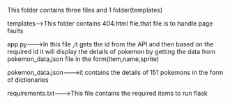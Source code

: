 This folder contains three files and 1 folder(templates)

templates-->This folder contains 404.html file,that file is to handle page faults
 
app.py--->In this file ,it gets the id from the API and then based on the required id it will display the details of pokemon by getting the data from pokemon_data,json file in the form(item,name,sprite)

pokemon_data.json--->it contains the details of 151 pokemons in the form of dictionaries

requirements.txt--->This file contains the required items to run flask